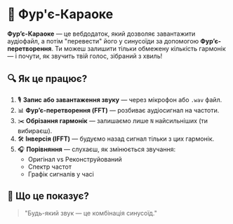 # 🎤 Фур'є-Караоке

**Фур’є-Караоке** — це вебдодаток, який дозволяє завантажити аудіофайл, а потім "перевести" його у синусоїди за допомогою **Фур’є-перетворення**. Ти можеш залишити тільки обмежену кількість гармонік — і почути, як звучить твій голос, зібраний з хвиль!

## 🔍 Як це працює?
1. 🎙️ **Запис або завантаження звуку** — через мікрофон або `.wav` файл.
2. 📊 **Фур’є-перетворення (FFT)** — розбиває аудіосигнал на частоти.
3. ✂️ **Обрізання гармонік** — залишаємо лише `N` найсильніших (ти вибираєш).
4. 🛠️ **Інверсія (IFFT)** — будуємо назад сигнал тільки з цих гармонік.
5. 🎧 **Порівняння** — слухаєш, як змінюється звучання:
   - Оригінал vs Реконструйований
   - Спектр частот
   - Графік сигналів у часі

## 🧠 Що це показує?
> "Будь-який звук — це комбінація синусоїд."

